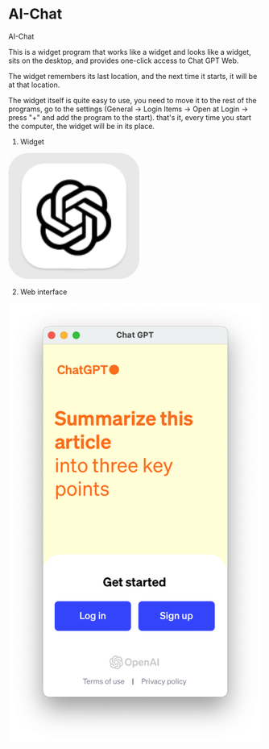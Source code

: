 # AI-Chat
AI-Chat

This is a widget program that works like a widget and looks like a widget, sits on the desktop, and provides one-click access to Chat GPT Web.

The widget remembers its last location, and the next time it starts, it will be at that location.

The widget itself is quite easy to use, you need to move it to the rest of the programs, go to the settings (General -> Login Items -> Open at Login -> press "+" and add the program to the start). that's it, every time you start the computer, the widget will be in its place.

1) Widget

![AI Chat](./images/image-1.png)

2) Web interface

![AI Chat](./images/image-2.png)



